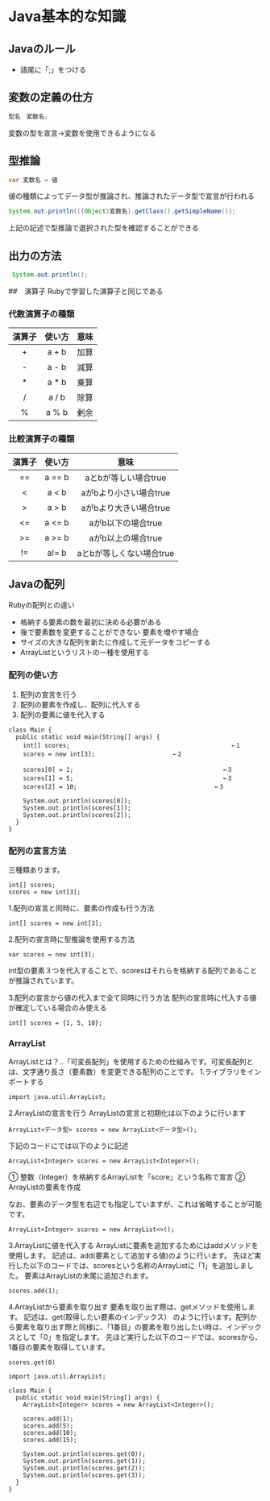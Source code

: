 # Java基本的な知識

## Javaのルール
* 語尾に「;」をつける

## 変数の定義の仕方
```java
型名　変数名;
```
変数の型を宣言→変数を使用できるようになる

## 型推論
```java
var 変数名 = 値
```
値の種類によってデータ型が推論され、推論されたデータ型で宣言が行われる

```java
System.out.println(((Object)変数名).getClass().getSimpleName());
```
上記の記述で型推論で選択された型を確認することができる


## 出力の方法

```java
 System.out.println();
```

##　演算子
Rubyで学習した演算子と同じである
### 代数演算子の種類

| 演算子 | 使い方 | 意味 |
| :---: | :---: | :---: |
| + | a + b | 加算 |
| - | a - b | 減算 |
| *	| a * b | 乗算 |
| / | a / b | 除算 |
| % | a % b | 剰余 |

### 比較演算子の種類

| 演算子 | 使い方 | 意味 |
| :---: | :---: | :---: |
| == | a == b | aとbが等しい場合true |
| < | a < b | aがbより小さい場合true |
| > | a > b | aがbより大きい場合true |
| <= | a <= b | aがb以下の場合true |
| >= | a >= b | aがb以上の場合true |
| != | a!= b | aとbが等しくない場合true |

## Javaの配列
Rubyの配列との違い
* 格納する要素の数を最初に決める必要がある
* 後で要素数を変更することができない
要素を増やす場合
* サイズの大きな配列を新たに作成して元データをコピーする
* ArrayListというリストの一種を使用する

### 配列の使い方
1. 配列の宣言を行う
2. 配列の要素を作成し、配列に代入する
3. 配列の要素に値を代入する
```
class Main {
  public static void main(String[] args) {
    int[] scores;　　　　　　　　　　　　　　　　　　　　　　　　　　　←１
    scores = new int[3];　　　　　　　　　　　　　←２

    scores[0] = 1;　　　　　　　　　　　　　　　　　　　　　　　　　←３
    scores[1] = 5;　　　　　　　　　　　　　　　　　　　　　　　　　←３
    scores[2] = 10;　　　　　　　　　　　　　　　　　　　　　　　←３

    System.out.println(scores[0]);
    System.out.println(scores[1]);
    System.out.println(scores[2]);
  }
}
```
### 配列の宣言方法
三種類あります。
```
int[] scores;
scores = new int[3];
```

1.配列の宣言と同時に、要素の作成も行う方法
```
int[] scores = new int[3];
```
2.配列の宣言時に型推論を使用する方法
```
var scores = new int[3];
```
int型の要素３つを代入することで、scoresはそれらを格納する配列であることが推論されています。

3.配列の宣言から値の代入まで全て同時に行う方法
配列の宣言時に代入する値が確定している場合のみ使える
```
int[] scores = {1, 5, 10};
```

### ArrayList
ArrayListとは？‥「可変長配列」を使用するための仕組みです。可変長配列とは、文字通り長さ（要素数）を変更できる配列のことです。
1.ライブラリをインポートする
```
import java.util.ArrayList;
```
2.ArrayListの宣言を行う
ArrayListの宣言と初期化は以下のように行います
```
ArrayList<データ型> scores = new ArrayList<データ型>();
```
下記のコードにでは以下のように記述
```
ArrayList<Integer> scores = new ArrayList<Integer>();
```
① 整数（Integer）を格納するArrayListを「score」という名称で宣言
② ArrayListの要素を作成

なお、要素のデータ型を右辺でも指定していますが、これは省略することが可能です。
```
ArrayList<Integer> scores = new ArrayList<>();
```
3.ArrayListに値を代入する
ArrayListに要素を追加するためにはaddメソッドを使用します。
記述は、add(要素として追加する値)のように行います。
先ほど実行した以下のコードでは、scoresという名称のArrayListに「1」を追加しました。
要素はArrayListの末尾に追加されます。
```
scores.add(1);
```
4.ArrayListから要素を取り出す
要素を取り出す際は、getメソッドを使用します。
記述は、get(取得したい要素のインデックス） のように行います。配列から要素を取り出す際と同様に、「1番目」の要素を取り出したい時は、インデックスとして「0」を指定します。
先ほど実行した以下のコードでは、scoresから、1番目の要素を取得しています。
```
scores.get(0)
```

```
import java.util.ArrayList;

class Main {
  public static void main(String[] args) {
    ArrayList<Integer> scores = new ArrayList<Integer>();

    scores.add(1);
    scores.add(5);
    scores.add(10);
    scores.add(15);

    System.out.println(scores.get(0));
    System.out.println(scores.get(1));
    System.out.println(scores.get(2));
    System.out.println(scores.get(3));
  }
}
```
